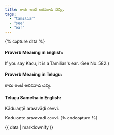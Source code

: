 ```yaml
---
title: కాదు అంటే అరవవాడి చెవ్వి.
tags:
  - "tamilian"
  - "see"
  - "ear"
---
```


{% capture data %}
#### Proverb Meaning in English:
If you say Kadu, it is a Tamilian's ear.
(See No. 582.)

#### Proverb Meaning in Telugu:
కాదు అంటే అరవవాడి చెవ్వి.

#### Telugu Sametha in English:
Kādu aṇṭē aravavāḍi cevvi.

Kadu ante aravavadi cevvi.
{% endcapture %}

{{ data | markdownify }}


